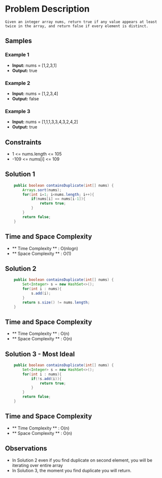 # Problem Description
```
Given an integer array nums, return true if any value appears at least twice in the array, and return false if every element is distinct.
```

## Samples

### Example 1
- **Input:** nums = [1,2,3,1]
- **Output:** true

### Example 2
- **Input:** nums = [1,2,3,4]
- **Output:** false

### Example 3
- **Input:** nums = [1,1,1,3,3,4,3,2,4,2]
- **Output:** true

## Constraints
- 1 <= nums.length <= 105
- -109 <= nums[i] <= 109

## Solution 1
```java
    public boolean containsDuplicate(int[] nums) {
        Arrays.sort(nums);
        for(int i=1; i<nums.length; i++){
            if(nums[i] == nums[i-1]){
                return true;
            }
        }
        return false;
    }
```

## Time and Space Complexity
- ** Time Complexity ** : O(nlogn)
- ** Space Complexity ** : O(1)


## Solution 2
```java
    public boolean containsDuplicate(int[] nums) {
        Set<Integer> s = new HashSet<>();
        for(int i : nums){
            s.add(i);
        }
        return s.size() != nums.length;
    }
```

## Time and Space Complexity
- ** Time Complexity ** : O(n)
- ** Space Complexity ** : O(n)


## Solution 3 - Most Ideal
```java
    public boolean containsDuplicate(int[] nums) {
        Set<Integer> s = new HashSet<>();
        for(int i : nums){
            if(!s.add(i)){
                return true;
            }
        }
        return false;
    }
```

## Time and Space Complexity
- ** Time Complexity ** : O(n)
- ** Space Complexity ** : O(n)


## Observations
- In Solution 2 even if you find duplicate on second element, you will be iterating over entire array
- In Solution 3, the moment you find duplicate you will return.
